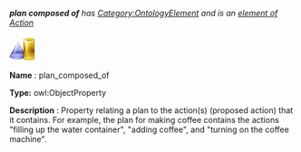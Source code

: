 ___plan composed of__ 
 has
 [Category:OntologyElement](../../Category/OntologyElement "Category:OntologyElement") 
 and is an
 [element of](../../Property/ElementOf "Property:ElementOf") 
[Action](../../Submissions/Action "Submissions:Action")_




  





[![ObjectProperty](../images/thumb/c/c3/ObjectProperty.gif/45px-ObjectProperty.gif)](../../Image/ObjectProperty.gif "ObjectProperty")


__Name__ 
 : plan\_composed\_of
 



__Type:__ 
 owl:ObjectProperty
 



__Description__ 
 : Property relating a plan to the action(s) (proposed action) that it contains. For example, the plan for making coffee contains the actions "filling up the water container", "adding coffee", and "turning on the coffee machine".